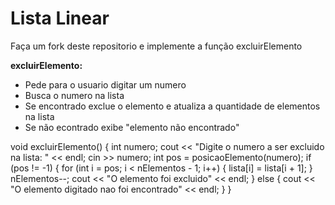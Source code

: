 # Lista Linear

Faça um fork deste repositorio e implemente a função excluirElemento

**excluirElemento:**
* Pede para o usuario digitar um numero
* Busca o numero na lista
* Se encontrado exclue o elemento e atualiza a quantidade de elementos na lista
* Se não econtrado exibe "elemento não encontrado" 

void excluirElemento()
{
	int numero;
	cout << "Digite o numero a ser excluido na lista: " << endl;
	cin >> numero;
	int pos = posicaoElemento(numero);
	if (pos != -1) {
		for (int i = pos; i < nElementos - 1; i++)
		{
			lista[i] = lista[i + 1];
		}
		nElementos--;
		cout << "O elemento foi excluido" << endl;
	}
	else
	{
		cout << "O elemento digitado nao foi encontrado" << endl;
	}
}
